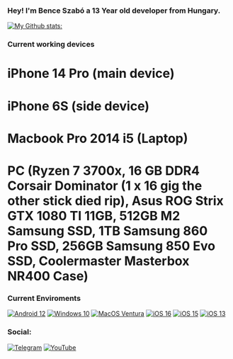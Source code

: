 ### Hey! I'm Bence Szabó a 13 Year old developer from Hungary. 

[![My Github stats:](https://github-readme-stats.vercel.app/api?username=NotEclypse)](https://t.me/NotEclypse)

### Current working devices
# iPhone 14 Pro (main device)
# iPhone 6S (side device)
# Macbook Pro 2014 i5 (Laptop)
# PC (Ryzen 7 3700x, 16 GB DDR4 Corsair Dominator (1 x 16 gig the other stick died rip), Asus ROG Strix GTX 1080 TI 11GB, 512GB M2 Samsung SSD, 1TB Samsung 860 Pro SSD, 256GB Samsung 850 Evo SSD, Coolermaster Masterbox NR400 Case)

### Current Enviroments
[![Android 12](https://img.shields.io/badge/Android%2012-3DDC84?style=for-the-badge&logo=android&logoColor=white)](https://www.android.com/android-12/)
[![Windows 10](https://img.shields.io/badge/Windows%2011-0078D6?style=for-the-badge&logo=windows&logoColor=white)](https://www.microsoft.com/en-us/windows/windows-10)
[![MacOS Ventura](https://img.shields.io/badge/MacOS%20-F5C355?style=for-the-badge&logo=macos&logoColor=black)](https://www.apple.com/macos/ventura/)
[![iOS 16](https://img.shields.io/badge/iOS%2016-000000?style=for-the-badge&logo=ios&logoColor=white)](https://www.apple.com/ios/ios-16/)
[![iOS 15](https://img.shields.io/badge/iOS%2015-000000?style=for-the-badge&logo=ios&logoColor=white)](https://www.apple.com/ios/ios-15/)
[![iOS 13](https://img.shields.io/badge/iOS%2013-000000?style=for-the-badge&logo=ios&logoColor=white)](https://www.apple.com/ios/ios-13/)

### Social:

[![Telegram](https://img.shields.io/badge/-Telegram-blue)](https://t.me/NotEclypse)
[![YouTube](https://img.shields.io/badge/-Youtube-ff0000)](https://www.youtube.com/@iamszabence)


